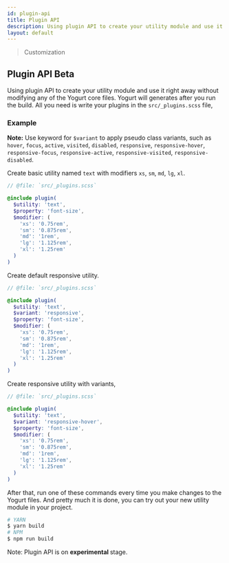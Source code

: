```yaml
---
id: plugin-api
title: Plugin API
description: Using plugin API to create your utility module and use it right away without modifying any of the Yogurt core files.
layout: default
---
```


> Customization

## Plugin API <span class="ml-1 px-2 py-1 text-sm text-gray-600 bg-gray-300">Beta</span>

Using plugin API to create your utility module and use it right away without modifying any of the Yogurt core files. Yogurt will generates after you run the build. All you need is write your plugins in the `src/_plugins.scss` file,

### Example

**Note:** Use keyword for `$variant` to apply pseudo class variants, such as `hover`, `focus`, `active`, `visited`, `disabled`, `responsive`, `responsive-hover`, `responsive-focus`, `responsive-active`, `responsive-visited`, `responsive-disabled`.

Create basic utility named `text` with modifiers `xs`, `sm`, `md`, `lg`, `xl`.

```scss
// @file: `src/_plugins.scss`

@include plugin(
  $utility: 'text',
  $property: 'font-size',
  $modifier: (
    'xs': '0.75rem',
    'sm': '0.875rem',
    'md': '1rem',
    'lg': '1.125rem',
    'xl': '1.25rem'
  )
)
```

Create default responsive utility.

```scss
// @file: `src/_plugins.scss`

@include plugin(
  $utility: 'text',
  $variant: 'responsive',
  $property: 'font-size',
  $modifier: (
    'xs': '0.75rem',
    'sm': '0.875rem',
    'md': '1rem',
    'lg': '1.125rem',
    'xl': '1.25rem'
  )
)
```

Create responsive utility with variants,

```scss
// @file: `src/_plugins.scss`

@include plugin(
  $utility: 'text',
  $variant: 'responsive-hover',
  $property: 'font-size',
  $modifier: (
    'xs': '0.75rem',
    'sm': '0.875rem',
    'md': '1rem',
    'lg': '1.125rem',
    'xl': '1.25rem'
  )
)
```

After that, run one of these commands every time you make changes to the Yogurt files. And pretty much it is done, you can try out your new utility module in your project.

```bash
# YARN
$ yarn build
# NPM
$ npm run build
```

<y class="my-4 p-3 border-l-8 border-orange-600 text-orange-600 bg-orange-200">
  <span class="pr-1 font-semibold">
    Note:
  </span>
  Plugin API is on
  <strong>
    experimental
  </strong>
  stage.
</y>